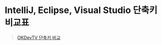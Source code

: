 # IntelliJ, Eclipse, Visual Studio 단축키 비교표

> [OKDevTV 단축키 비교](https://okdevtv.com/md/index.html#intellij/intellij-shortcuts.md)
